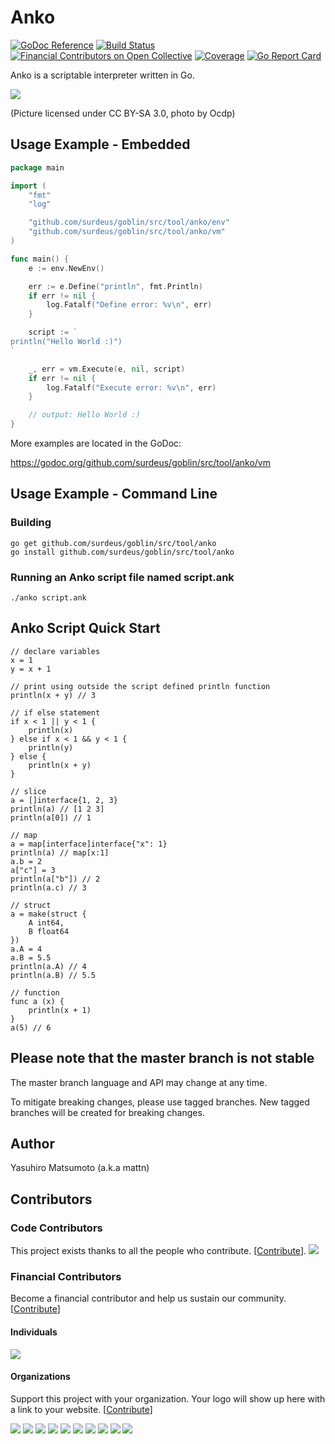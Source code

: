 # Anko

[![GoDoc Reference](https://godoc.org/github.com/surdeus/goblin/src/tool/anko/vm?status.svg)](http://godoc.org/github.com/surdeus/goblin/src/tool/anko/vm)
[![Build Status](https://travis-ci.org/mattn/anko.svg?branch=master)](https://travis-ci.org/mattn/anko)
[![Financial Contributors on Open Collective](https://opencollective.com/mattn-anko/all/badge.svg?label=financial+contributors)](https://opencollective.com/mattn-anko) [![Coverage](https://codecov.io/gh/mattn/anko/branch/master/graph/badge.svg)](https://codecov.io/gh/mattn/anko)
[![Go Report Card](https://goreportcard.com/badge/github.com/surdeus/goblin/src/tool/anko)](https://goreportcard.com/report/github.com/surdeus/goblin/src/tool/anko)

Anko is a scriptable interpreter written in Go.

![](https://raw.githubusercontent.com/mattn/anko/master/anko.png)

(Picture licensed under CC BY-SA 3.0, photo by Ocdp)


## Usage Example - Embedded

```go
package main

import (
	"fmt"
	"log"

	"github.com/surdeus/goblin/src/tool/anko/env"
	"github.com/surdeus/goblin/src/tool/anko/vm"
)

func main() {
	e := env.NewEnv()

	err := e.Define("println", fmt.Println)
	if err != nil {
		log.Fatalf("Define error: %v\n", err)
	}

	script := `
println("Hello World :)")
`

	_, err = vm.Execute(e, nil, script)
	if err != nil {
		log.Fatalf("Execute error: %v\n", err)
	}

	// output: Hello World :)
}
```

More examples are located in the GoDoc:

https://godoc.org/github.com/surdeus/goblin/src/tool/anko/vm


## Usage Example - Command Line

### Building
```
go get github.com/surdeus/goblin/src/tool/anko
go install github.com/surdeus/goblin/src/tool/anko
```

### Running an Anko script file named script.ank
```
./anko script.ank
```

## Anko Script Quick Start
```
// declare variables
x = 1
y = x + 1

// print using outside the script defined println function
println(x + y) // 3

// if else statement
if x < 1 || y < 1 {
	println(x)
} else if x < 1 && y < 1 {
	println(y)
} else {
	println(x + y)
}

// slice
a = []interface{1, 2, 3}
println(a) // [1 2 3]
println(a[0]) // 1

// map
a = map[interface]interface{"x": 1}
println(a) // map[x:1]
a.b = 2
a["c"] = 3
println(a["b"]) // 2
println(a.c) // 3

// struct
a = make(struct {
	A int64,
	B float64
})
a.A = 4
a.B = 5.5
println(a.A) // 4
println(a.B) // 5.5

// function
func a (x) {
	println(x + 1)
}
a(5) // 6
```


## Please note that the master branch is not stable

The master branch language and API may change at any time.

To mitigate breaking changes, please use tagged branches. New tagged branches will be created for breaking changes.


## Author

Yasuhiro Matsumoto (a.k.a mattn)

## Contributors

### Code Contributors

This project exists thanks to all the people who contribute. [[Contribute](CONTRIBUTING.md)].
<a href="https://github.com/surdeus/goblin/src/tool/anko/graphs/contributors"><img src="https://opencollective.com/mattn-anko/contributors.svg?width=890&button=false" /></a>

### Financial Contributors

Become a financial contributor and help us sustain our community. [[Contribute](https://opencollective.com/mattn-anko/contribute)]

#### Individuals

<a href="https://opencollective.com/mattn-anko"><img src="https://opencollective.com/mattn-anko/individuals.svg?width=890"></a>

#### Organizations

Support this project with your organization. Your logo will show up here with a link to your website. [[Contribute](https://opencollective.com/mattn-anko/contribute)]

<a href="https://opencollective.com/mattn-anko/organization/0/website"><img src="https://opencollective.com/mattn-anko/organization/0/avatar.svg"></a>
<a href="https://opencollective.com/mattn-anko/organization/1/website"><img src="https://opencollective.com/mattn-anko/organization/1/avatar.svg"></a>
<a href="https://opencollective.com/mattn-anko/organization/2/website"><img src="https://opencollective.com/mattn-anko/organization/2/avatar.svg"></a>
<a href="https://opencollective.com/mattn-anko/organization/3/website"><img src="https://opencollective.com/mattn-anko/organization/3/avatar.svg"></a>
<a href="https://opencollective.com/mattn-anko/organization/4/website"><img src="https://opencollective.com/mattn-anko/organization/4/avatar.svg"></a>
<a href="https://opencollective.com/mattn-anko/organization/5/website"><img src="https://opencollective.com/mattn-anko/organization/5/avatar.svg"></a>
<a href="https://opencollective.com/mattn-anko/organization/6/website"><img src="https://opencollective.com/mattn-anko/organization/6/avatar.svg"></a>
<a href="https://opencollective.com/mattn-anko/organization/7/website"><img src="https://opencollective.com/mattn-anko/organization/7/avatar.svg"></a>
<a href="https://opencollective.com/mattn-anko/organization/8/website"><img src="https://opencollective.com/mattn-anko/organization/8/avatar.svg"></a>
<a href="https://opencollective.com/mattn-anko/organization/9/website"><img src="https://opencollective.com/mattn-anko/organization/9/avatar.svg"></a>
